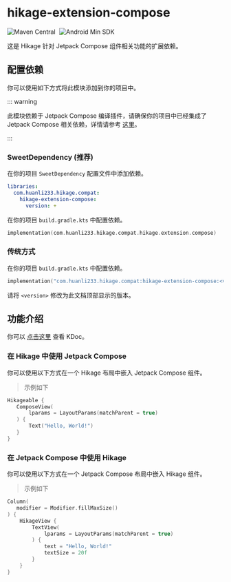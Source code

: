 # hikage-extension-compose

![Maven Central](https://img.shields.io/maven-central/v/com.huanli233.hikage.compat/hikage-extension-compose?logo=apachemaven&logoColor=orange)
<span style="margin-left: 5px"/>
![Android Min SDK](https://img.shields.io/badge/Min%20SDK-21-orange?logo=android)

这是 Hikage 针对 Jetpack Compose 组件相关功能的扩展依赖。

## 配置依赖

你可以使用如下方式将此模块添加到你的项目中。

::: warning

此模块依赖于 Jetpack Compose 编译插件，请确保你的项目中已经集成了 Jetpack Compose 相关依赖，详情请参考 [这里](https://developer.android.com/develop/ui/compose/compiler)。

:::

### SweetDependency (推荐)

在你的项目 `SweetDependency` 配置文件中添加依赖。

```yaml
libraries:
  com.huanli233.hikage.compat:
    hikage-extension-compose:
      version: +
```

在你的项目 `build.gradle.kts` 中配置依赖。

```kotlin
implementation(com.huanli233.hikage.compat.hikage.extension.compose)
```

### 传统方式

在你的项目 `build.gradle.kts` 中配置依赖。

```kotlin
implementation("com.huanli233.hikage.compat:hikage-extension-compose:<version>")
```

请将 `<version>` 修改为此文档顶部显示的版本。

## 功能介绍

你可以 [点击这里](kdoc://hikage-extension-compose) 查看 KDoc。

### 在 Hikage 中使用 Jetpack Compose

你可以使用以下方式在一个 Hikage 布局中嵌入 Jetpack Compose 组件。

> 示例如下

```kotlin
Hikageable {
   ComposeView(
       lparams = LayoutParams(matchParent = true)
   ) {
       Text("Hello, World!")
   }
}
```

### 在 Jetpack Compose 中使用 Hikage

你可以使用以下方式在一个 Jetpack Compose 布局中嵌入 Hikage 组件。

> 示例如下

```kotlin
Column(
   modifier = Modifier.fillMaxSize()
) {
    HikageView {
        TextView(
            lparams = LayoutParams(matchParent = true)
        ) {
            text = "Hello, World!"
            textSize = 20f
        }
    }
}
```